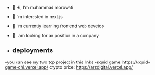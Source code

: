 - 👋 Hi, I’m muhammad morowati
- 👀 I’m interested in next.js
- 🌱 I’m currently learning frontend web develop
- 💞️ I am looking for an position in a company

- ## deployments
-you can see my two top project in this links
-squid game: https://squid-game-chi.vercel.app/
crypto price: https://arzdigital.vercel.app/

<!---
mh-morowati/mh-morowati is a ✨ special ✨ repository because its `README.md` (this file) appears on your GitHub profile.
You can click the Preview link to take a look at your changes.
--->
